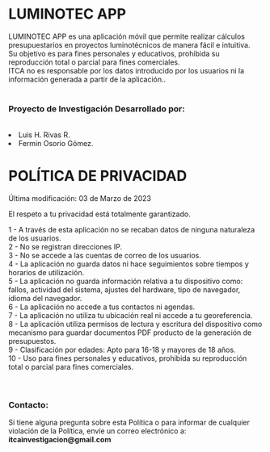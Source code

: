 
<h1>LUMINOTEC APP</h1>
LUMINOTEC APP es una aplicación móvil que permite realizar cálculos presupuestarios en proyectos luminotécnicos de manera fácil e intuitiva.<br>
Su objetivo es para fines personales y educativos, prohibida su reproducción total o parcial para fines comerciales.<br>
ITCA no es responsable por los datos introducido por los usuarios ni la información generada a partir de la aplicación..<br><br>

<h3>Proyecto de Investigación Desarrollado por:</h3><br>
<li>Luis H. Rivas R.</li>
<li>Fermin Osorio Gómez.</li>

<h1>POLÍTICA DE PRIVACIDAD</h1>

Última modificación: 03 de Marzo de 2023

El respeto a tu privacidad está totalmente garantizado.

1 - A través de esta aplicación no se recaban datos de ninguna naturaleza de los usuarios.<br>
2 - No se registran direcciones IP.<br>
3 - No se accede a las cuentas de correo de los usuarios.<br>
4 - La aplicación no guarda datos ni hace seguimientos sobre tiempos y horarios de utilización.<br>
5 - La aplicación no guarda información relativa a tu dispositivo como: fallos, actividad del sistema, ajustes del hardware, tipo de navegador, idioma del navegador.<br>
6 - La aplicación no accede a tus contactos ni agendas.<br>
7 - La aplicación no utiliza tu ubicación real ni accede a tu georeferencia.<br>
8 - La aplicación utiliza permisos de lectura y escritura del dispositivo como mecanismo para guardar documentos PDF producto de la generación de presupuestos.<br>
9 - Clasificación por edades: Apto para 16-18 y mayores de 18 años.<br>
10 - Uso para fines personales y educativos, prohibida su reproducción total o parcial para fines comerciales.<br>
<br><br>

<h3>Contacto:</h3>
Si tiene alguna pregunta sobre esta Política o para informar de cualquier violación de la Política, envíe un correo electrónico a: <b>itcainvestigacion@gmail.com</b>

